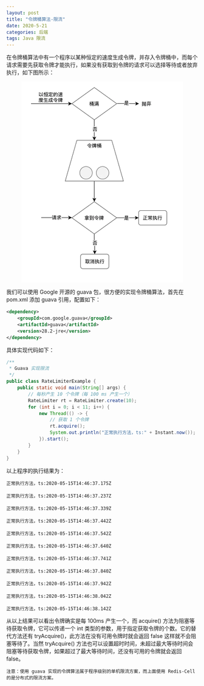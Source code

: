 ```yaml
---
layout: post
title: "令牌桶算法-限流"
date: 2020-5-21 
categories: 后端
tags: Java 限流 
--- 
```




在令牌桶算法中有一个程序以某种恒定的速度生成令牌，并存入令牌桶中，而每个请求需要先获取令牌才能执行，如果没有获取到令牌的请求可以选择等待或者放弃执行，如下图所示：

<div style="width:425px;height:530px;margin:10px auto">
    <img alt="642.webp" src="/images/642.webp" width="425" height="530"/>
</div>

我们可以使用 Google 开源的 guava 包，很方便的实现令牌桶算法，首先在 pom.xml 添加 guava 引用，配置如下：

```xml
<dependency>
    <groupId>com.google.guava</groupId>
    <artifactId>guava</artifactId>
    <version>28.2-jre</version>
</dependency>
```

具体实现代码如下：

```java
/**
 * Guava 实现限流
 */
public class RateLimiterExample {
    public static void main(String[] args) {
        // 每秒产生 10 个令牌（每 100 ms 产生一个）
        RateLimiter rt = RateLimiter.create(10);
        for (int i = 0; i < 11; i++) {
            new Thread(() -> {
                // 获取 1 个令牌
                rt.acquire();
                System.out.println("正常执行方法，ts:" + Instant.now());
            }).start();
        }
    }
}
```

以上程序的执行结果为：

````
正常执行方法，ts:2020-05-15T14:46:37.175Z

正常执行方法，ts:2020-05-15T14:46:37.237Z

正常执行方法，ts:2020-05-15T14:46:37.339Z

正常执行方法，ts:2020-05-15T14:46:37.442Z

正常执行方法，ts:2020-05-15T14:46:37.542Z

正常执行方法，ts:2020-05-15T14:46:37.640Z

正常执行方法，ts:2020-05-15T14:46:37.741Z

正常执行方法，ts:2020-05-15T14:46:37.840Z

正常执行方法，ts:2020-05-15T14:46:37.942Z

正常执行方法，ts:2020-05-15T14:46:38.042Z

正常执行方法，ts:2020-05-15T14:46:38.142Z
````

从以上结果可以看出令牌确实是每 100ms 产生一个，而 acquire() 方法为阻塞等待获取令牌，它可以传递一个 int 类型的参数，用于指定获取令牌的个数。它的替代方法还有 tryAcquire()，此方法在没有可用令牌时就会返回 false 这样就不会阻塞等待了。当然 tryAcquire() 方法也可以设置超时时间，未超过最大等待时间会阻塞等待获取令牌，如果超过了最大等待时间，还没有可用的令牌就会返回 false。

`注意：使用 guava 实现的令牌算法属于程序级别的单机限流方案，而上面使用 Redis-Cell 的是分布式的限流方案。`

